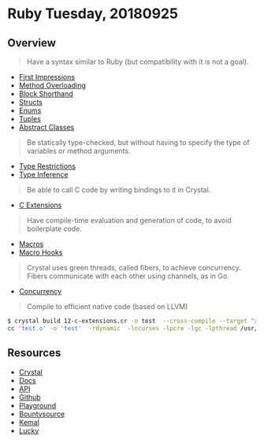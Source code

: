 # Ruby Tuesday, 20180925

## Overview

> Have a syntax similar to Ruby (but compatibility with it is not a goal).

- [First Impressions](01-first-impression.cr)
- [Method Overloading](02-method-overloading.cr)
- [Block Shorthand](03-block-shorthand.cr)
- [Structs](06-structs.cr)
- [Enums](07-enums.cr)
- [Tuples](08-tuples.cr)
- [Abstract Classes](09-abstract.cr)

> Be statically type-checked, but without having to specify the type of variables or method arguments.

- [Type Restrictions](04-**type**-restrictions.cr)
- [Type Inference](05-type-inference.cr)

> Be able to call C code by writing bindings to it in Crystal.

- [C Extensions](12-c-extensions.cr)

> Have compile-time evaluation and generation of code, to avoid boilerplate code.

- [Macros](10-macros.cr)
- [Macro Hooks](11-macro-hooks.cr)

> Crystal uses green threads, called fibers, to achieve concurrency. Fibers communicate with each other using channels, as in Go.

- [Concurrency](13-concurrency.cr)

> Compile to efficient native code (based on LLVM)

```sh
$ crystal build 12-c-extensions.cr -o test  --cross-compile --target "x86_64-unknown-linux-gnu"
cc 'test.o' -o 'test'  -rdynamic  -lncurses -lpcre -lgc -lpthread /usr/local/Cellar/crystal/0.26.1/src/ext/libcrystal.a -levent -lrt -ldl -L/usr/lib -L/usr/local/lib
```

## Resources

- [Crystal](https://crystal-lang.org)
- [Docs](https://crystal-lang.org/docs/)
- [API](https://crystal-lang.org/api/0.26.1/)
- [Github](https://github.com/crystal-lang/crystal)
- [Playground](https://play.crystal-lang.org/#/cr)
- [Bountysource](https://salt.bountysource.com/teams/crystal-lang)
- [Kemal](https://github.com/kemalcr/kemal)
- [Lucky](https://github.com/luckyframework/lucky)
